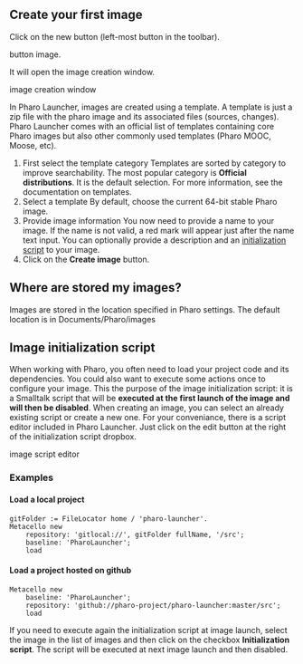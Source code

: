 ## Create your first image
Click on the new button (left-most button in the toolbar). 

button image.

It will open the image creation window.

image creation window

In Pharo Launcher, images are created using a template. A template is just a zip file with the pharo image and its associated files (sources, changes).
Pharo Launcher comes with an official list of templates containing core Pharo images but also other commonly used templates (Pharo MOOC, Moose, etc).

1. First select the template category
Templates are sorted by category to improve searchability. The most popular category is **Official distributions**. It is the default selection.
For more information, see the documentation on templates.
2. Select a template
By default, choose the current 64-bit stable Pharo image.
3. Provide image information
You now need to provide a name to your image. If the name is not valid, a red mark will appear just after the name text input.
You can optionally provide a description and an [initialization script](#image-initialization-script) to your image.
4. Click on the **Create image** button.

## Where are stored my images?
Images are stored in the location specified in Pharo settings. The default location is in Documents/Pharo/images

## Image initialization script
When working with Pharo, you often need to load your project code and its dependencies. You could also want to execute some actions once to configure your image. This the purpose of the image initialization script: it is a Smalltalk script that will be **executed at the first launch of the image and will then be disabled**.
When creating an image, you can select an already existing script or create a new one. For your conveniance, there is a script editor included in Pharo Launcher. Just click on the edit button at the right of the initialization script dropbox.

image script editor

### Examples
#### Load a local project
```smalltalk
gitFolder := FileLocator home / 'pharo-launcher'.
Metacello new
	repository: 'gitlocal://', gitFolder fullName, '/src';
	baseline: 'PharoLauncher';
	load
```
#### Load a project hosted on github
```smalltalk
Metacello new
	baseline: 'PharoLauncher';
	repository: 'github://pharo-project/pharo-launcher:master/src';
	load
```

If you need to execute again the initialization script at image launch, select the image in the list of images and then click on the checkbox **Initialization script**. The script will be executed at next image launch and then disabled.